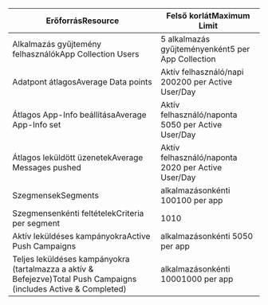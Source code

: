 | <span data-ttu-id="99544-101">Erőforrás</span><span class="sxs-lookup"><span data-stu-id="99544-101">Resource</span></span> | <span data-ttu-id="99544-102">Felső korlát</span><span class="sxs-lookup"><span data-stu-id="99544-102">Maximum Limit</span></span> |
| --- | --- |
| <span data-ttu-id="99544-103">Alkalmazás gyűjtemény felhasználók</span><span class="sxs-lookup"><span data-stu-id="99544-103">App Collection Users</span></span> |<span data-ttu-id="99544-104">5 alkalmazás gyűjteményenként</span><span class="sxs-lookup"><span data-stu-id="99544-104">5 per App Collection</span></span> |
| <span data-ttu-id="99544-105">Adatpont átlagos</span><span class="sxs-lookup"><span data-stu-id="99544-105">Average Data points</span></span> |<span data-ttu-id="99544-106">Aktív felhasználó/napi 200</span><span class="sxs-lookup"><span data-stu-id="99544-106">200 per Active User/Day</span></span> |
| <span data-ttu-id="99544-107">Átlagos App-Info beállítása</span><span class="sxs-lookup"><span data-stu-id="99544-107">Average App-Info set</span></span> |<span data-ttu-id="99544-108">Aktív felhasználó/naponta 50</span><span class="sxs-lookup"><span data-stu-id="99544-108">50 per Active User/Day</span></span> |
| <span data-ttu-id="99544-109">Átlagos leküldött üzenetek</span><span class="sxs-lookup"><span data-stu-id="99544-109">Average Messages pushed</span></span> |<span data-ttu-id="99544-110">Aktív felhasználó/naponta 20</span><span class="sxs-lookup"><span data-stu-id="99544-110">20 per Active User/Day</span></span> |
| <span data-ttu-id="99544-111">Szegmensek</span><span class="sxs-lookup"><span data-stu-id="99544-111">Segments</span></span> |<span data-ttu-id="99544-112">alkalmazásonkénti 100</span><span class="sxs-lookup"><span data-stu-id="99544-112">100 per app</span></span> |
| <span data-ttu-id="99544-113">Szegmensenkénti feltételek</span><span class="sxs-lookup"><span data-stu-id="99544-113">Criteria per segment</span></span> |<span data-ttu-id="99544-114">10</span><span class="sxs-lookup"><span data-stu-id="99544-114">10</span></span> |
| <span data-ttu-id="99544-115">Aktív leküldéses kampányokra</span><span class="sxs-lookup"><span data-stu-id="99544-115">Active Push Campaigns</span></span> |<span data-ttu-id="99544-116">alkalmazásonkénti 50</span><span class="sxs-lookup"><span data-stu-id="99544-116">50 per app</span></span> |
| <span data-ttu-id="99544-117">Teljes leküldéses kampányokra (tartalmazza a aktív & Befejezve)</span><span class="sxs-lookup"><span data-stu-id="99544-117">Total Push Campaigns (includes Active & Completed)</span></span> |<span data-ttu-id="99544-118">alkalmazásonkénti 1000</span><span class="sxs-lookup"><span data-stu-id="99544-118">1000 per app</span></span> |

